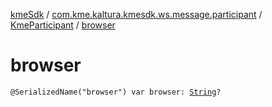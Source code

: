 [kmeSdk](../../index.md) / [com.kme.kaltura.kmesdk.ws.message.participant](../index.md) / [KmeParticipant](index.md) / [browser](./browser.md)

# browser

`@SerializedName("browser") var browser: `[`String`](https://kotlinlang.org/api/latest/jvm/stdlib/kotlin/-string/index.html)`?`